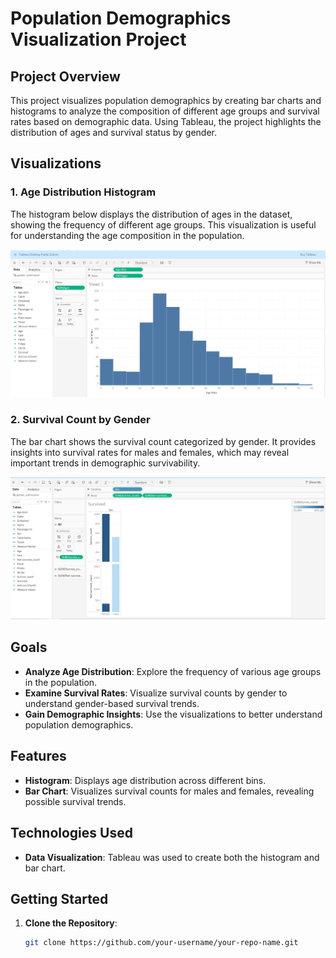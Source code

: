 # Population Demographics Visualization Project

## Project Overview

This project visualizes population demographics by creating bar charts and histograms to analyze the composition of different age groups and survival rates based on demographic data. Using Tableau, the project highlights the distribution of ages and survival status by gender.

## Visualizations

### 1. Age Distribution Histogram
The histogram below displays the distribution of ages in the dataset, showing the frequency of different age groups. This visualization is useful for understanding the age composition in the population.

![Age Distribution Histogram](Histogram_2.png)

### 2. Survival Count by Gender
The bar chart shows the survival count categorized by gender. It provides insights into survival rates for males and females, which may reveal important trends in demographic survivability.

![Survival Count by Gender](Survived.png)

## Goals

- **Analyze Age Distribution**: Explore the frequency of various age groups in the population.
- **Examine Survival Rates**: Visualize survival counts by gender to understand gender-based survival trends.
- **Gain Demographic Insights**: Use the visualizations to better understand population demographics.

## Features

- **Histogram**: Displays age distribution across different bins.
- **Bar Chart**: Visualizes survival counts for males and females, revealing possible survival trends.
  
## Technologies Used

- **Data Visualization**: Tableau was used to create both the histogram and bar chart.

## Getting Started

1. **Clone the Repository**:
   ```bash
   git clone https://github.com/your-username/your-repo-name.git
